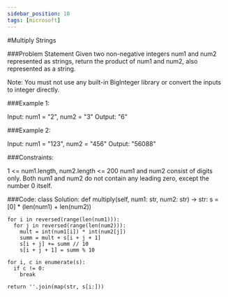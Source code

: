 ```yaml
---
sidebar_position: 10
tags: [microsoft]
---
```


#Multiply Strings

###Problem Statement
Given two non-negative integers num1 and num2 represented as strings, return the product of num1 and num2, also represented as a string.

Note: You must not use any built-in BigInteger library or convert the inputs to integer directly.

 

###Example 1:

Input: num1 = "2", num2 = "3"
Output: "6"


###Example 2:

Input: num1 = "123", num2 = "456"
Output: "56088"
 

###Constraints:

1 <= num1.length, num2.length <= 200
num1 and num2 consist of digits only.
Both num1 and num2 do not contain any leading zero, except the number 0 itself.


###Code:
class Solution:
  def multiply(self, num1: str, num2: str) -> str:
    s = [0] * (len(num1) + len(num2))

    for i in reversed(range(len(num1))):
      for j in reversed(range(len(num2))):
        mult = int(num1[i]) * int(num2[j])
        summ = mult + s[i + j + 1]
        s[i + j] += summ // 10
        s[i + j + 1] = summ % 10

    for i, c in enumerate(s):
      if c != 0:
        break

    return ''.join(map(str, s[i:]))
